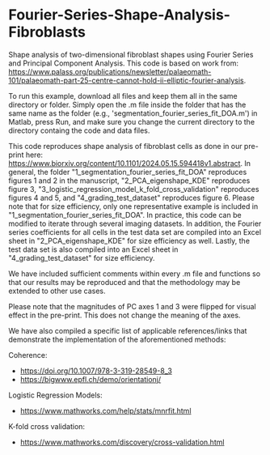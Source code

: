 # Fourier-Series-Shape-Analysis-Fibroblasts
Shape analysis of two-dimensional fibroblast shapes using Fourier Series and Principal Component Analysis. This code is based on work from: https://www.palass.org/publications/newsletter/palaeomath-101/palaeomath-part-25-centre-cannot-hold-ii-elliptic-fourier-analysis.

To run this example, download all files and keep them all in the same directory or folder. Simply open the .m file inside the folder that has the same name as the folder (e.g., 'segmentation_fourier_series_fit_DOA.m') in Matlab, press Run, and make sure you change the current directory to the directory containg the code and data files. 

This code reproduces shape analysis of fibroblast cells as done in our pre-print here: https://www.biorxiv.org/content/10.1101/2024.05.15.594418v1.abstract. In general, the folder "1_segmentation_fourier_series_fit_DOA" reproduces figures 1 and 2 in the manuscript, "2_PCA_eigenshape_KDE" reproduces figure 3, "3_logistic_regression_model_k_fold_cross_validation" reproduces figures 4 and 5, and "4_grading_test_dataset" reproduces figure 6. Please note that for size efficiency, only one representative example is included in "1_segmentation_fourier_series_fit_DOA". In practice, this code can be modified to iterate through several imaging datasets. In addition, the Fourier series coefficients for all cells in the test data set are compiled into an Excel sheet in "2_PCA_eigenshape_KDE" for size efficiency as well. Lastly, the test data set is also compiled into an Excel sheet in "4_grading_test_dataset" for size efficiency. 

We have included sufficient comments within every .m file and functions so that our results may be reproduced and that the methodology may be extended to other use cases. 

Please note that the magnitudes of PC axes 1 and 3 were flipped for visual effect in the pre-print. This does not change the meaning of the axes.  

We have also compiled a specific list of applicable references/links that demonstrate the implementation of the aforementioned methods:

Coherence:
- https://doi.org/10.1007/978-3-319-28549-8_3
- https://bigwww.epfl.ch/demo/orientationj/
  
Logistic Regression Models:
- https://www.mathworks.com/help/stats/mnrfit.html
  
K-fold cross validation:
- https://www.mathworks.com/discovery/cross-validation.html
